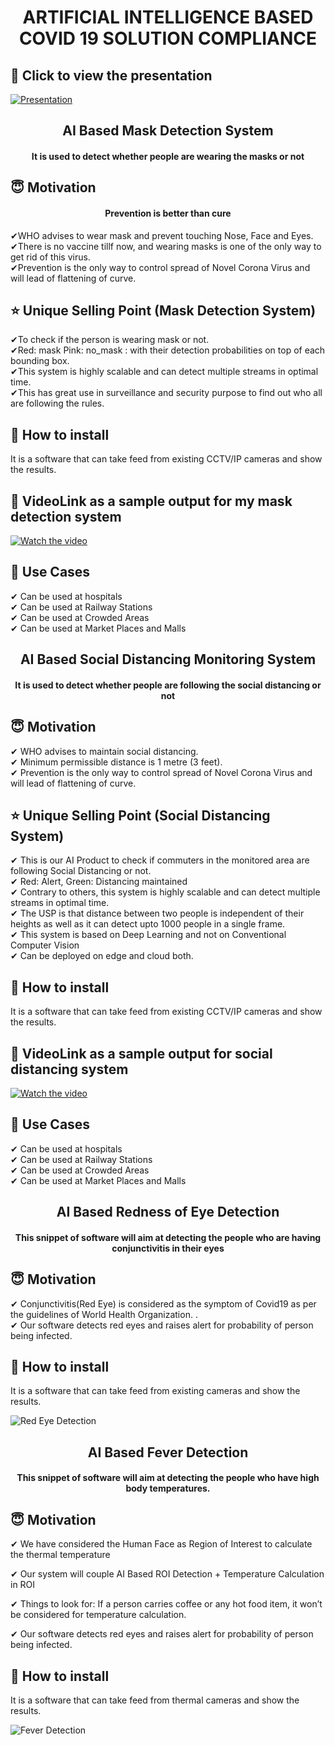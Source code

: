 <h1 align="center">ARTIFICIAL INTELLIGENCE BASED COVID 19 SOLUTION COMPLIANCE</h1>


## :clap: Click to view the presentation

[![Presentation]()](https://docs.google.com/presentation/d/15xt8XWfeohl8I-9WS1qc9Vj1SS7FFY_oELeuJLCKwyA/edit?usp=sharing)

<h2 align="center">AI Based Mask Detection System</h2>

<div align= "center">
  <h4>It is used to detect whether people are wearing the masks or not</h4>
</div>

## :innocent: Motivation

<div align= "center">
  <h4>Prevention is better than cure</h4>
</div>

✔WHO advises to wear mask and prevent touching Nose, Face and Eyes.<br />
✔There is no vaccine tillf now, and wearing masks is one of the only way to get rid of this virus.<br />
✔Prevention is the only way to control spread of Novel Corona Virus and will lead of flattening of curve.<br />

## :star: Unique Selling Point (Mask Detection System)

✔To check if the person is wearing mask or not.<br />
✔Red: mask Pink: no_mask : with their detection probabilities on top of each bounding box.<br />
✔This system is highly scalable and can detect multiple streams in optimal time.<br />
✔This has great use in surveillance and security purpose to find out who all are following the rules.<br />

## :key: How to install

It is a software that can take feed from existing CCTV/IP cameras and show the results.

## :clap: VideoLink as a sample output for my mask detection system

[![Watch the video](https://imgur.com/6G0gbPG.jpg)](https://drive.google.com/file/d/1jKcx7tS5amD0SMrpNnpJ9u2GSCvxtOhS/view?usp=sharing)

## :clap: Use Cases

✔ Can be used at hospitals<br />
✔ Can be used at Railway Stations<br />
✔ Can be used at Crowded Areas<br />
✔ Can be used at Market Places and Malls<br />

<h2 align="center">AI Based Social Distancing Monitoring System</h2>

<div align= "center">
  <h4>It is used to detect whether people are following the social distancing or not</h4>
</div>

## :innocent: Motivation

✔ WHO advises to maintain social distancing.<br />
✔ Minimum permissible distance is 1 metre (3 feet).<br />
✔ Prevention is the only way to control spread of Novel Corona Virus and will lead of flattening of curve.<br />

## :star: Unique Selling Point (Social Distancing System)

✔ This is our AI Product to check if commuters in the monitored area are following Social Distancing or not.<br />
✔ Red: Alert, Green: Distancing maintained<br />
✔ Contrary to others, this system is highly scalable and can detect multiple streams in optimal time.<br />
✔ The USP is that distance between two people is independent of their heights as well as it can detect upto 1000 people in a single frame.<br />
✔ This system is based on Deep Learning and not on Conventional Computer Vision<br />
✔ Can be deployed on edge and cloud both.<br />

## :key: How to install

It is a software that can take feed from existing CCTV/IP cameras and show the results.

## :clap: VideoLink as a sample output for social distancing system

[![Watch the video](https://imgur.com/vCVII9w.png)](https://drive.google.com/file/d/1S4yXTZeT08_7xhUwnAD9uHmBUsAXN8-B/view?usp=sharing)

## :clap: Use Cases

✔ Can be used at hospitals<br />
✔ Can be used at Railway Stations<br />
✔ Can be used at Crowded Areas<br />
✔ Can be used at Market Places and Malls<br />

<h2 align="center">AI Based Redness of Eye Detection</h2>

<div align= "center">
  <h4>This snippet of software will aim at detecting the people who are having conjunctivitis in their eyes</h4>
</div>

## :innocent: Motivation

✔ Conjunctivitis(Red Eye) is considered as the symptom of Covid19 as per the guidelines of World Health Organization.
.<br />
✔ Our software detects red eyes and raises alert for probability of person being infected.<br />

## :key: How to install

It is a software that can take feed from existing cameras and show the results.

![Red Eye Detection](https://www.aao.org/detail/image.axd?id=e553eb84-92e0-4f16-8cd9-3f2c9d92ac4b&t=637224872874900000)

<h2 align="center">AI Based Fever Detection</h2>

<div align= "center">
  <h4>This snippet of software will aim at detecting the people who have high body temperatures.</h4>
</div>

## :innocent: Motivation

✔ We have considered the Human Face as Region of Interest to calculate the thermal temperature<br />

✔ Our system will couple AI Based ROI Detection + Temperature Calculation in ROI<br />

✔ Things to look for: If a person carries coffee or any hot food item, it won’t be considered for temperature calculation. <br />

✔ Our software detects red eyes and raises alert for probability of person being infected.<br />

## :key: How to install

It is a software that can take feed from thermal cameras and show the results.

![Fever Detection](https://static.wixstatic.com/media/c44162_6566a080bbd744b7ba547864b9a4d0c8~mv2.jpg/v1/fill/w_799,h_579,al_c,lg_1,q_85/Fever%20Screening_JPG.webp)
